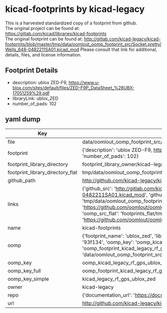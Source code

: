 # kicad-footprints by kicad-legacy  
This is a harvested standardized copy of a footprint from github.  
The original project can be found at:  
https://gitlab.com/kicad/libraries/kicad-footprints  
The original footprint can be found at:
http://gitlab.com/kicad-legacy/kicad-footprints/blob/master/tmp/data/oomlout_oomp_footprint_src/Socket.pretty/Wells_648-0482211SA01.kicad_mod
Please consult that link for additional, details, files, and license information.  
## Footprint Details
* description: ublox ZED-F9, https://www.u-blox.com/sites/default/files/ZED-F9P_DataSheet_%28UBX-17051259%29.pdf  
* libraryLink: ublox_ZED  
* number_of_pads: 102  
## yaml dump  
| Key | Value |  
| --- | --- |  
| file | data/oomlout_oomp_footprint_src/kicad-footprints/RF_GPS.pretty/ublox_ZED.kicad_mod |  
| footprint | {'description': 'ublox ZED-F9, https://www.u-blox.com/sites/default/files/ZED-F9P_DataSheet_%28UBX-17051259%29.pdf', 'libraryLink': 'ublox_ZED', 'number_of_pads': 102} |  
| footprint_library_directory | footprint_library_owner/kicad-legacy_kicad-footprints |  
| footprint_library_directory_flat | tmp/data/oomlout_oomp_footprint_src/footprints_flat/kicad_legacy_rf_gps_ublox_zed/working |  
| github_path | http://github.com/kicad-legacy/kicad-footprints/blob/master/tmp/data/oomlout_oomp_footprint_src/RF_GPS.pretty/ublox_ZED.kicad_mod |  
| links | {'github_src': 'http://gitlab.com/kicad-legacy/kicad-footprints/blob/master/tmp/data/oomlout_oomp_footprint_src/Socket.pretty/Wells_648-0482211SA01.kicad_mod', 'github_src_repo': 'https://gitlab.com/kicad/libraries/kicad-footprints', 'oomp_bot': 'tmp/data/oomlout_oomp_footprint_src/footprints/kicad_legacy_rf_gps_ublox_zed/working', 'oomp_bot_github': 'https://github.com/oomlout/oomlout_oomp_footprint_bot/tree/main/tmp/data/oomlout_oomp_footprint_src/footprints/kicad_legacy_rf_gps_ublox_zed/working', 'oomp_src_flat': 'footprints_flat/tmp/data/oomlout_oomp_footprint_src/footprints_flat/kicad_legacy_rf_gps_ublox_zed/working', 'oomp_src_flat_github': 'https://github.com/oomlout/oomlout_oomp_footprint_src/tree/main/tmp/data/oomlout_oomp_footprint_src/footprints_flat/kicad_legacy_rf_gps_ublox_zed/working'} |  
| name | kicad-footprints |  
| oomp | {'footprint_name': 'ublox_zed', 'library_name': 'rf_gps', 'md5': '93f13431d1004af3e8f89f0a8f0418d6', 'md5_10': '93f13431d1', 'md5_5': '93f13', 'md5_6': '93f134', 'oomp_key': 'oomp_kicad_legacy_rf_gps_ublox_zed', 'oomp_key_extra': 'oomp_footprint_kicad_legacy_rf_gps_ublox_zed', 'oomp_key_full': 'oomp_footprint_kicad_legacy_rf_gps_ublox_zed_93f134', 'oomp_key_simple': 'kicad_legacy_rf_gps_ublox_zed', 'original_filename': 'data/oomlout_oomp_footprint_src/kicad-footprints/RF_GPS.pretty/ublox_ZED.kicad_mod', 'owner_name': 'kicad_legacy'} |  
| oomp_key | oomp_kicad_legacy_rf_gps_ublox_zed |  
| oomp_key_full | oomp_footprint_kicad_legacy_rf_gps_ublox_zed |  
| oomp_key_simple | kicad_legacy_rf_gps_ublox_zed |  
| owner | kicad-legacy |  
| repo | {'documentation_url': 'https://docs.github.com/rest/repos/repos#get-a-repository', 'message': 'Not Found'} |  
| url | http://github.com/kicad-legacy/kicad-footprints |  

